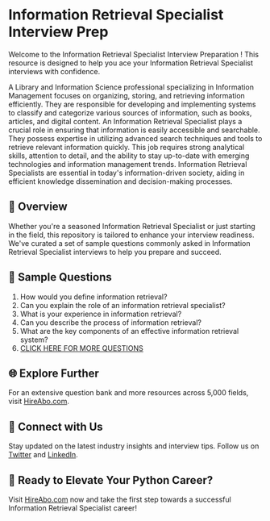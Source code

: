 # Information Retrieval Specialist Interview Prep

Welcome to the Information Retrieval Specialist Interview Preparation ! This resource is designed to help you ace your Information Retrieval Specialist interviews with confidence.

A Library and Information Science professional specializing in Information Management focuses on organizing, storing, and retrieving information efficiently. They are responsible for developing and implementing systems to classify and categorize various sources of information, such as books, articles, and digital content. An Information Retrieval Specialist plays a crucial role in ensuring that information is easily accessible and searchable. They possess expertise in utilizing advanced search techniques and tools to retrieve relevant information quickly. This job requires strong analytical skills, attention to detail, and the ability to stay up-to-date with emerging technologies and information management trends. Information Retrieval Specialists are essential in today's information-driven society, aiding in efficient knowledge dissemination and decision-making processes.

## 🚀 Overview

Whether you're a seasoned Information Retrieval Specialist or just starting in the field, this repository is tailored to enhance your interview readiness. We've curated a set of sample questions commonly asked in Information Retrieval Specialist interviews to help you prepare and succeed.

## 📝 Sample Questions

1. How would you define information retrieval?
2. Can you explain the role of an information retrieval specialist?
3. What is your experience in information retrieval?
4. Can you describe the process of information retrieval?
5. What are the key components of an effective information retrieval system?
6. [CLICK HERE FOR MORE QUESTIONS](https://hireabo.com/job/18_1_34/Information%20Retrieval%20Specialist)

## 🌐 Explore Further

For an extensive question bank and more resources across 5,000 fields, visit [HireAbo.com](https://www.hireabo.com).

## 📱 Connect with Us

Stay updated on the latest industry insights and interview tips. Follow us on [Twitter](https://twitter.com/hireabo) and [LinkedIn](https://www.linkedin.com/in/hire-abo-3609972a8/).

## 🚀 Ready to Elevate Your Python Career?

Visit [HireAbo.com](https://www.hireabo.com) now and take the first step towards a successful Information Retrieval Specialist career!
